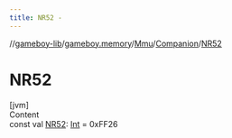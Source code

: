 ```yaml
---
title: NR52 -
---
```

//[gameboy-lib](../../../index.md)/[gameboy.memory](../../index.md)/[Mmu](../index.md)/[Companion](index.md)/[NR52](-n-r52.md)



# NR52  
[jvm]  
Content  
const val [NR52](-n-r52.md): [Int](https://kotlinlang.org/api/latest/jvm/stdlib/kotlin/-int/index.html) = 0xFF26  



